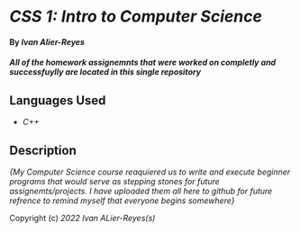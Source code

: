 # _CSS 1: Intro to Computer Science_

#### By _**Ivan Alier-Reyes**_

#### _All of the homework assignemnts that were worked on completly and successfuylly are located in this single repository_

## Languages Used

* _C++_

## Description

_{My Computer Science course reaquiered us to write and execute beginner programs that would serve as stepping stones for future assignemts/projects. I have uploaded them all here to github for future refrence to remind myself that everyone begins somewhere}_


Copyright (c) _2022_ _Ivan ALier-Reyes(s)_
